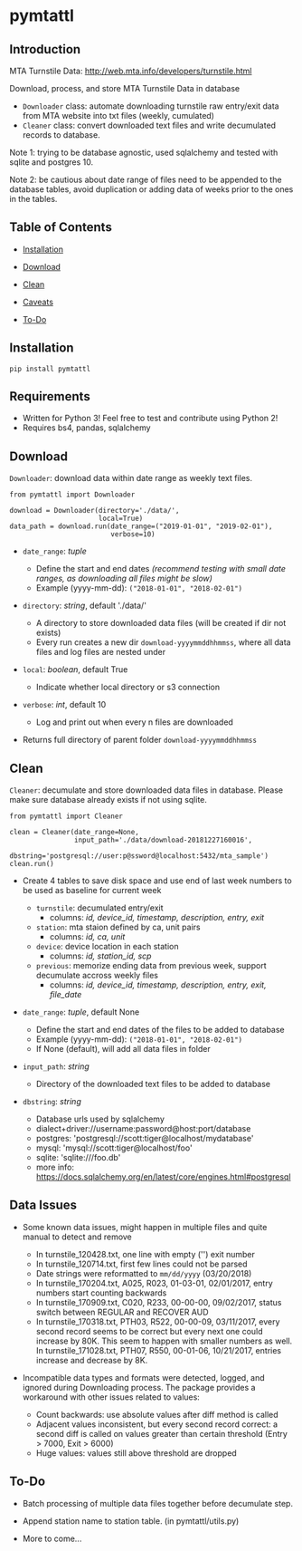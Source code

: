 # pymtattl

## Introduction

MTA Turnstile Data: http://web.mta.info/developers/turnstile.html

Download, process, and store MTA Turnstile Data in database

* `Downloader` class: automate downloading turnstile raw entry/exit data from MTA website into txt files (weekly, cumulated)
* `Cleaner` class: convert downloaded text files and write decumulated records to database.

Note 1: trying to be database agnostic, used sqlalchemy and tested with sqlite and postgres 10.

Note 2: be cautious about date range of files need to be appended to the database tables, avoid duplication or adding data of weeks prior to the ones in the tables.

## Table of Contents

* [Installation](#installation)

* [Download](#download)

* [Clean](#clean)

* [Caveats](#caveats)

* [To-Do](#to-do)

## Installation

    pip install pymtattl

## Requirements

* Written for Python 3! Feel free to test and contribute using Python 2!
* Requires bs4, pandas, sqlalchemy

## Download

`Downloader`: download data within date range as weekly text files.

    from pymtattl import Downloader

    download = Downloader(directory='./data/',
                          local=True)
    data_path = download.run(date_range=("2019-01-01", "2019-02-01"), 
                             verbose=10)

* `date_range`: *tuple*
  - Define the start and end dates *(recommend testing with small date ranges, as downloading all files might be slow)*
  - Example (yyyy-mm-dd): `("2018-01-01", "2018-02-01")`

* `directory`: *string*, default './data/'
  - A directory to store downloaded data files (will be created if dir not exists)
  - Every run creates a new dir `download-yyyymmddhhmmss`, where all data files and log files are nested under

* `local`: *boolean*, default True
  - Indicate whether local directory or s3 connection

* `verbose`: *int*, default 10
  - Log and print out when every n files are downloaded

* Returns full directory of parent folder `download-yyyymmddhhmmss`

## Clean

`Cleaner`: decumulate and store downloaded data files in database. Please make sure database already exists if not using sqlite.

    from pymtattl import Cleaner
    
    clean = Cleaner(date_range=None,
                    input_path='./data/download-20181227160016',
                    dbstring='postgresql://user:p@ssword@localhost:5432/mta_sample')
    clean.run()

* Create 4 tables to save disk space and use end of last week numbers to be used as baseline for current week
  - `turnstile`: decumulated entry/exit 
    - columns: *id, device_id, timestamp, description, entry, exit*
  - `station`: mta staion defined by ca, unit pairs
      - columns: *id, ca, unit*
  - `device`: device location in each station
      - columns: *id, station_id, scp*
  - `previous`: memorize ending data from previous week, support decumulate accross weekly files
      - columns: *id, device_id, timestamp, description, entry, exit, file_date*

* `date_range`: *tuple*, default None
  - Define the start and end dates of the files to be added to database
  - Example (yyyy-mm-dd): `("2018-01-01", "2018-02-01")`
  - If None (default), will add all data files in folder

* `input_path`: *string*
  - Directory of the downloaded text files to be added to database

* `dbstring`: *string*
  - Database urls used by sqlalchemy
  - dialect+driver://username:password@host:port/database
  - postgres: 'postgresql://scott:tiger@localhost/mydatabase'
  - mysql: 'mysql://scott:tiger@localhost/foo'
  - sqlite: 'sqlite:///foo.db'
  - more info: https://docs.sqlalchemy.org/en/latest/core/engines.html#postgresql

## Data Issues

* Some known data issues, might happen in multiple files and quite manual to detect and remove

  - In turnstile_120428.txt, one line with empty ('') exit number
  - In turnstile_120714.txt, first few lines could not be parsed
  - Date strings were reformatted to `mm/dd/yyyy` (03/20/2018)
  - In turnstile_170204.txt, A025, R023, 01-03-01, 02/01/2017, entry numbers start counting backwards
  - In turnstile_170909.txt, C020, R233, 00-00-00, 09/02/2017, status switch between REGULAR and RECOVER AUD
  - In turnstile_170318.txt, PTH03, R522, 00-00-09, 03/11/2017, every second record seems to be correct but every next one could increase by 80K. This seem to happen with smaller numbers as well. In turnstile_171028.txt, PTH07, R550, 00-01-06, 10/21/2017, entries increase and decrease by 8K.

* Incompatible data types and formats were detected, logged, and ignored during Downloading process. The package provides a workaround with other issues related to values:

  - Count backwards: use absolute values after diff method is called
  - Adjacent values inconsistent, but every second record correct: a second diff is called on values greater than certain threshold (Entry > 7000, Exit > 6000)
  - Huge values: values still above threshold are dropped

## To-Do

* Batch processing of multiple data files together before decumulate step.

* Append station name to station table. (in pymtattl/utils.py)

* More to come...

